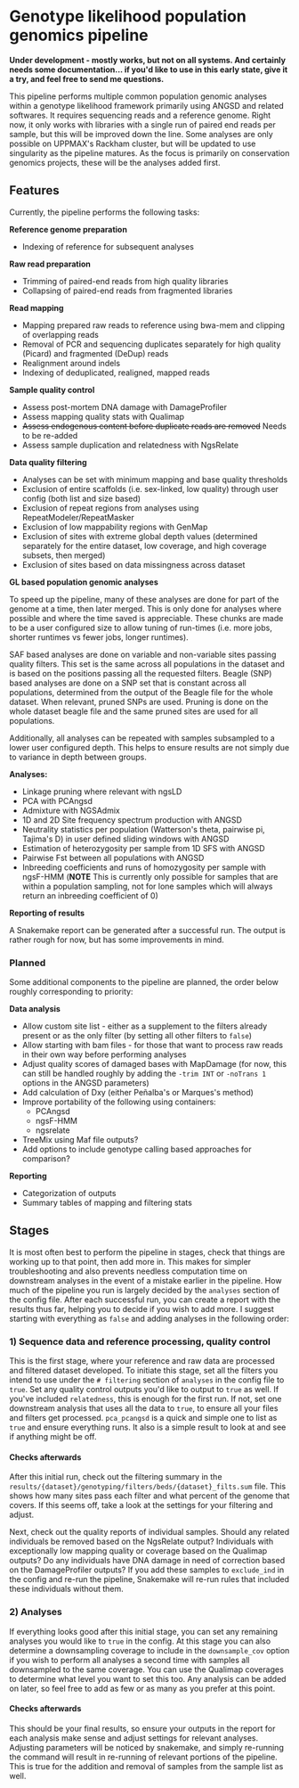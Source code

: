 # Genotype likelihood population genomics pipeline

**Under development - mostly works, but not on all systems. And certainly 
needs some documentation... if you'd like to use in this early state, give it 
a try, and feel free to send me questions.**

This pipeline performs multiple common population genomic analyses within a 
genotype likelihood framework primarily using ANGSD and related softwares. It 
requires sequencing reads and a reference genome. Right now, it only works 
with libraries with a single run of paired end reads per sample, but this will 
be improved down the line. Some analyses are only possible on UPPMAX's Rackham 
cluster, but will be updated to use singularity as the pipeline matures. As 
the focus is primarily on conservation genomics projects, these will be the 
analyses added first.

## Features

Currently, the pipeline performs the following tasks:

**Reference genome preparation**

- Indexing of reference for subsequent analyses

**Raw read preparation**

- Trimming of paired-end reads from high quality libraries
- Collapsing of paired-end reads from fragmented libraries

**Read mapping**

- Mapping prepared raw reads to reference using bwa-mem and clipping of 
  overlapping reads
- Removal of PCR and sequencing duplicates separately for high quality 
  (Picard) and fragmented (DeDup) reads
- Realignment around indels
- Indexing of deduplicated, realigned, mapped reads

**Sample quality control**

- Assess post-mortem DNA damage with DamageProfiler
- Assess mapping quality stats with Qualimap
- ~~Assess endogenous content before duplicate reads are removed~~ Needs to be 
  re-added
- Assess sample duplication and relatedness with NgsRelate

**Data quality filtering**

- Analyses can be set with minimum mapping and base quality thresholds
- Exclusion of entire scaffolds (i.e. sex-linked, low quality) through user 
  config (both list and size based)
- Exclusion of repeat regions from analyses using RepeatModeler/RepeatMasker
- Exclusion of low mappability regions with GenMap
- Exclusion of sites with extreme global depth values (determined separately 
  for the entire dataset, low coverage, and high coverage subsets, then merged)
- Exclusion of sites based on data missingness across dataset

**GL based population genomic analyses**

To speed up the pipeline, many of these analyses are done for part of the 
genome at a time, then later merged. This is only done for analyses where 
possible and where the time saved is appreciable. These chunks are made to be 
a user configured size to allow tuning of run-times (i.e. more jobs, shorter 
runtimes vs fewer jobs, longer runtimes).

SAF based analyses are done on variable and non-variable sites passing quality 
filters. This set is the same across all populations in the dataset and is 
based on the positions passing all the requested filters. Beagle (SNP) based analyses are done on a SNP set that is constant across all populations, 
determined from the output of the Beagle file for the whole dataset. When 
relevant, pruned SNPs are used. Pruning is done on the whole dataset beagle 
file and the same pruned sites are used for all populations.

Additionally, all analyses can be repeated with samples subsampled to a lower 
user configured depth. This helps to ensure results are not simply due to 
variance in depth between groups.

**Analyses:**
- Linkage pruning where relevant with ngsLD
- PCA with PCAngsd
- Admixture with NGSAdmix
- 1D and 2D Site frequency spectrum production with ANGSD
- Neutrality statistics per population (Watterson's theta, pairwise pi, 
  Tajima's D) in user defined sliding windows with ANGSD
- Estimation of heterozygosity per sample from 1D SFS with ANGSD
- Pairwise Fst between all populations with ANGSD
- Inbreeding coefficients and runs of homozygosity per sample with ngsF-HMM 
  (**NOTE** This is currently only possible for samples that are within a 
  population sampling, not for lone samples which will always return an 
  inbreeding coefficient of 0)

**Reporting of results**

A Snakemake report can be generated after a successful run. The output is 
rather rough for now, but has some improvements in mind.

### Planned

Some additional components to the pipeline are planned, the order below 
roughly corresponding to priority:

**Data analysis**
- Allow custom site list - either as a supplement to the filters already 
  present or as the only filter (by setting all other filters to `false`)
- Allow starting with bam files - for those that want to process raw reads 
  in their own way before performing analyses
- Adjust quality scores of damaged bases with MapDamage (for now, this can 
  still be handled roughly by adding the `-trim INT` or `-noTrans 1` options 
  in the ANGSD parameters)
- Add calculation of Dxy (either Peñalba's or Marques's method)
- Improve portability of the following using containers:
  - PCAngsd
  - ngsF-HMM
  - ngsrelate
- TreeMix using Maf file outputs?
- Add options to include genotype calling based approaches for comparison?

**Reporting**

- Categorization of outputs
- Summary tables of mapping and filtering stats

## Stages

It is most often best to perform the pipeline in stages, check that things 
are working up to that point, then add more in. This makes for simpler 
troubleshooting and also prevents needless computation time on downstream 
analyses in the event of a mistake earlier in the pipeline. How much of the 
pipeline you run is largely decided by the `analyses` section of the config 
file. After each successful run, you can create a report with the results thus 
far, helping you to decide if you wish to add more. I suggest starting with everything as `false` and adding analyses in the following order:

### 1) Sequence data and reference processing, quality control

This is the first stage, where your reference and raw data are processed and 
filtered dataset developed. To initiate this stage, set all the filters you 
intend to use under the `# filtering` section of `analyses` in the config 
file to `true`. Set any quality control outputs you'd like to output to `true` 
as well. If you've included `relatedness`, this is enough for the first run. 
If not, set one downstream analysis that uses all the data to `true`,  to 
ensure all your files and filters get processed. `pca_pcangsd` is a quick and 
simple one to list as `true` and ensure everything runs. It also is a simple 
result to look at and see if anything might be off.

#### Checks afterwards

After this initial run, check out the filtering summary in the 
`results/{dataset}/genotyping/filters/beds/{dataset}_filts.sum` file. This 
shows how many sites pass each filter and what percent of the genome that 
covers. If this seems off, take a look at the settings for your filtering and adjust.

Next, check out the quality reports of individual samples. Should any related 
individuals be removed based on the NgsRelate output? Individuals with 
exceptionally low mapping quality or coverage based on the Qualimap outputs? 
Do any individuals have DNA damage in need of correction based on the 
DamageProfiler outputs? If you add these samples to `exclude_ind` in the 
config and re-run the pipeline, Snakemake will re-run rules that included 
these individuals without them.

### 2) Analyses

If everything looks good after this initial stage, you can set any remaining 
analyses you would like to `true` in the config. At this stage you can also 
determine a downsampling coverage to include in the `downsample_cov` option if 
you wish to perform all analyses a second time with samples all downsampled to 
the same coverage. You can use the Qualimap coverages to determine what level 
you want to set this too. Any analysis can be added on later, so feel free to 
add as few or as many as you prefer at this point.

#### Checks afterwards

This should be your final results, so ensure your outputs in the report for 
each analysis make sense and adjust settings for relevant analyses. Adjusting 
parameters will be noticed by snakemake, and simply re-running the command 
will result in re-running of relevant portions of the pipeline. This is true 
for the addition and removal of samples from the sample list as well.